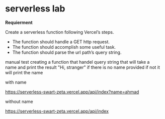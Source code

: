# serverless lab

**Requierment**

Create a serverless function following Vercel’s steps.

- The function should handle a GET http request.
- The function should accomplish some useful task.
- The function should parse the url path’s query string.

manual test
creating a function that handel query string that will take a name and print the result "Hi, stranger" if there is no name provided if not it will print the name

with name

<https://serverless-swart-zeta.vercel.app/api/index?name=ahmad>

without name

<https://serverless-swart-zeta.vercel.app/api/index>


